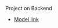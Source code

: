 Project on Backend

- [Model link](https://www.youtube.com/redirect?event=video_description&redir_token=QUFFLUhqa3YzYjdQYVJLaUJ3dmZUQkFnX1liSmpEblVRUXxBQ3Jtc0tsMWd6REtTb1RZLUF4UTNVRWhxQTBuMGN6VWo0VzhwX0VzZ0IzRTZFLUN1T2V2ZFFxanBqTUNJcl9jUE8zYWdwV2I4bXotNHE0WkNwLWJQOUg3b3dIM2t0aGhMeks3WDBHUmo3UlZTRmRyYzhEMTZtdw&q=https%3A%2F%2Fapp.eraser.io%2Fworkspace%2FYtPqZ1VogxGy1jzIDkzj%3Forigin%3Dshare&v=9B4CvtzXRpc)
